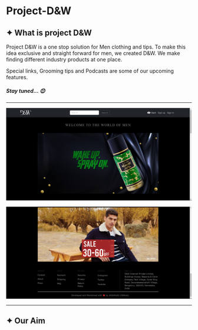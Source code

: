 # Project-D&W

## ✦ What is project D&W

Project D&W is a one stop solution for Men clothing and tips.
To make this idea exclusive and straight forward for men, we created D&W. We make finding different industry products at one place.

Special links, Grooming tips and Podcasts are some of our upcoming features. 

##### <em> Stay tuned... 😊</em>


<hr>

<img src="assets\miscellaneous images\layout 02.png"></img>


<img src="assets\miscellaneous images\layout 03.png">
<hr>

## ✦ Our Aim





